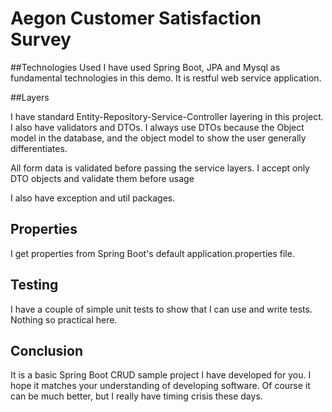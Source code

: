# Aegon Customer Satisfaction Survey


##Technologies Used
I have used Spring Boot, JPA and Mysql as fundamental technologies in this demo. It is restful web service application. 


##Layers

I have standard Entity-Repository-Service-Controller layering in this project. I also have validators and DTOs. 
I always use DTOs because the Object model in the database, and the object model to show the user generally 
differentiates. 

All form data is validated before passing the service layers. I accept only DTO objects
and validate them before usage

I also have exception and util packages.

## Properties
I get properties from Spring Boot's default application.properties file.


## Testing

I have a couple of simple unit tests to show that I can use and write tests. Nothing so practical here.

## Conclusion
It is a basic Spring Boot CRUD sample project I have developed for you. I hope it matches your understanding of 
developing software. Of course it can be much better, but I really have timing crisis these days.